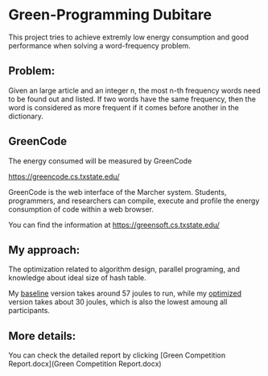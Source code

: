 # Green-Programming Dubitare

This project tries to achieve extremly low energy consumption and good performance when solving a word-frequency problem.



## Problem:

Given an large article and an integer n, the most n-th frequency words need to be found out and listed. If two words have the same frequency, then the word is considered as more frequent if it comes before another in the dictionary. 


## GreenCode

The energy consumed will be measured by GreenCode 

https://greencode.cs.txstate.edu/

GreenCode is the web interface of the Marcher system. Students, programmers, and researchers can compile, execute and profile the energy consumption of code within a web browser. 

You can find the information at https://greensoft.cs.txstate.edu/


## My approach:

The optimization related to algorithm design, parallel programing, and knowledge about ideal size of hash table.

My [baseline](./baseline.c) version takes around 57 joules to run, while my [optimized](optimized.c) version  takes about 30 joules, which is also the lowest amoung all participants.


## More details:

You can check the detailed report by clicking [Green Competition Report.docx](Green Competition Report.docx)
